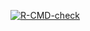 <!-- badges: start -->
  [![R-CMD-check](https://github.com/Viki-Meszaros/CEU_MR/workflows/R-CMD-check/badge.svg)](https://github.com/Viki-Meszaros/CEU_MR/actions)
  <!-- badges: end -->
